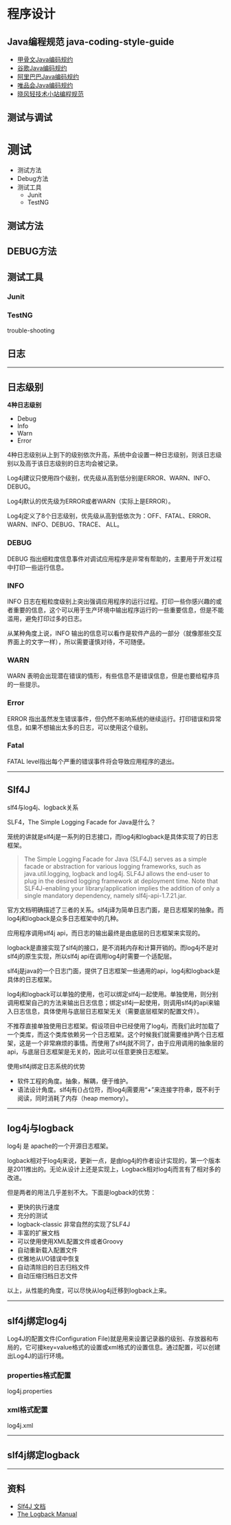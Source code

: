 # 程序设计

## Java编程规范 java-coding-style-guide

* [甲骨文Java编码规约](https://wiki.sei.cmu.edu/confluence/display/java/SEI+CERT+Oracle+Coding+Standard+for+Java)
* [谷歌Java编码规约](https://google.github.io/styleguide/javaguide.html)
* [阿里巴巴Java编码规约](https://github.com/alibaba/p3c)
* [唯品会Java编码规约](https://vipshop.github.io/vjtools/#/standard/)
* [晓风轻技术小站编程规范](https://xwjie.github.io/rule/)



## 测试与调试


# 测试

* 测试方法
* Debug方法
* 测试工具
    * Junit
    * TestNG
    
## 测试方法


## DEBUG方法


## 测试工具

### Junit
### TestNG

trouble-shooting




## 日志



---


## 日志级别

**4种日志级别**
* Debug
* Info
* Warn
* Error

4种日志级别从上到下的级别依次升高，系统中会设置一种日志级别，则该日志级别以及高于该日志级别的日志均会被记录。

Log4j建议只使用四个级别，优先级从高到低分别是ERROR、WARN、INFO、DEBUG。

Log4j默认的优先级为ERROR或者WARN（实际上是ERROR）。

Log4j定义了8个日志级别，优先级从高到低依次为：OFF、FATAL、ERROR、WARN、INFO、DEBUG、TRACE、 ALL。


### DEBUG
DEBUG 指出细粒度信息事件对调试应用程序是非常有帮助的，主要用于开发过程中打印一些运行信息。


### INFO
INFO 日志在粗粒度级别上突出强调应用程序的运行过程。打印一些你感兴趣的或者重要的信息，这个可以用于生产环境中输出程序运行的一些重要信息，但是不能滥用，避免打印过多的日志。

从某种角度上说，INFO 输出的信息可以看作是软件产品的一部分（就像那些交互界面上的文字一样），所以需要谨慎对待，不可随便。


### WARN
WARN 表明会出现潜在错误的情形，有些信息不是错误信息，但是也要给程序员的一些提示。


### Error
ERROR 指出虽然发生错误事件，但仍然不影响系统的继续运行。打印错误和异常信息，如果不想输出太多的日志，可以使用这个级别。


### Fatal
FATAL level指出每个严重的错误事件将会导致应用程序的退出。


---


## Slf4J

slf4与log4j、logback关系

SLF4，The Simple Logging Facade for Java是什么？

笼统的讲就是slf4j是一系列的日志接口，而log4j和logback是具体实现了的日志框架。

> The Simple Logging Facade for Java (SLF4J) serves as a simple facade or abstraction for various logging frameworks, such as java.util.logging, logback and log4j. SLF4J allows the end-user to plug in the desired logging framework at deployment time. Note that SLF4J-enabling your library/application implies the addition of only a single mandatory dependency, namely slf4j-api-1.7.21.jar.

官方文档明确描述了三者的关系。slf4j译为简单日志门面，是日志框架的抽象。而log4j和logback是众多日志框架中的几种。

应用程序调用slf4j api，而日志的输出最终是由底层的日志框架来实现的。

logback是直接实现了slf4j的接口，是不消耗内存和计算开销的。而log4j不是对slf4j的原生实现，所以slf4j api在调用log4j时需要一个适配层。

slf4j是java的一个日志门面，提供了日志框架一些通用的api，log4j和logback是具体的日志框架。

log4j和logback可以单独的使用，也可以绑定slf4j一起使用。单独使用，则分别调用框架自己的方法来输出日志信息；绑定slf4j一起使用，则调用slf4j的api来输入日志信息，具体使用与底层日志框架无关（需要底层框架的配置文件）。

不推荐直接单独使用日志框架。假设项目中已经使用了log4j，而我们此时加载了一个类库，而这个类库依赖另一个日志框架。这个时候我们就需要维护两个日志框架，这是一个非常麻烦的事情。而使用了slf4j就不同了，由于应用调用的抽象层的api，与底层日志框架是无关的，因此可以任意更换日志框架。

使用slf4j绑定日志系统的优势
* 软件工程的角度。抽象，解耦，便于维护。
* 语法设计角度。slf4j有{}占位符，而log4j需要用“+”来连接字符串，既不利于阅读，同时消耗了内存（heap memory）。


---


## log4j与logback
log4j 是 apache的一个开源日志框架。

logback相对于log4j来说，更新一点，是由log4j的作者设计实现的，第一个版本是2011推出的。无论从设计上还是实现上，Logback相对log4j而言有了相对多的改进。

但是两者的用法几乎差别不大。下面是logback的优势：
* 更快的执行速度
* 充分的测试
* logback-classic 非常自然的实现了SLF4J
* 丰富的扩展文档
* 可以使用使用XML配置文件或者Groovy
* 自动重新载入配置文件
* 优雅地从I/O错误中恢复
* 自动清除旧的日志归档文件
* 自动压缩归档日志文件

以上，从性能的角度，可以尽快从log4j迁移到logback上来。


---


## slf4j绑定log4j

Log4J的配置文件(Configuration File)就是用来设置记录器的级别、存放器和布局的，它可接key=value格式的设置或xml格式的设置信息。通过配置，可以创建出Log4J的运行环境。

### properties格式配置
log4j.properties

### xml格式配置
log4j.xml


---


## slf4j绑定logback


---


## 资料
* [Slf4J 文档](https://www.slf4j.org/manual.html)
* [The Logback Manual](https://logback.qos.ch/manual/index.html)








































